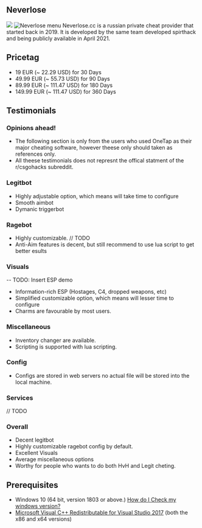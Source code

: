 ## Neverlose 
![](https://i.imgur.com/yjXJ5Pb.png)
![Neverlose menu](https://i.imgur.com/LoCxojC.png) Neverlose.cc is a russian private cheat provider that started back in 2019. It is developed by the same team developed spirthack and being publicly available in April 2021.

## Pricetag

* 19 EUR \(~ 22.29 USD\) for 30 Days
* 49.99 EUR \(~ 55.73 USD\) for 90 Days
* 89.99 EUR \(~ 111.47 USD\) for 180 Days
* 149.99 EUR \(~ 111.47 USD\) for 360 Days

## Testimonials

### Opinions ahead!

* The following section is only from the users who used OneTap as their major cheating software, however theese only should taken as references only.
* All theese testimonials does not represnt the offical statment of the r/csgohacks subreddit.

### Legitbot

* Highly adjustable option, which means will take time to configure
* Smooth aimbot
* Dymanic triggerbot

### Ragebot

* Highly customizable. // TODO
* Anti-Aim features is decent, but still recommend to use lua script to get better esults

### Visuals

-- TODO: Insert ESP demo

* Information-rich ESP \(Hostages, C4, dropped weapons, etc\)
* Simplified customizable option, which means will lesser time to configure
* Charms are favourable by most users.

### Miscellaneous

* Inventory changer are available.
* Scripting is supported with lua scripting.

### Config

* Configs are stored in web servers no actual file will be stored into the local machine.

### Services

// TODO

### Overall

* Decent legitbot
* Highly customizable ragebot config by default.
* Excellent Visuals
* Average miscellaneous options
* Worthy for people who wants to do both HvH and Legit cheting.

## Prerequisites

* Windows 10 \(64 bit, version 1803 or above.\) [How do I Check my windows version?](https://support.microsoft.com/en-us/help/13443/windows-which-version-am-i-running)
* [Microsoft Visual C++ Redistributable for Visual Studio 2017](https://support.microsoft.com/en-us/help/2977003/the-latest-supported-visual-c-downloads) \(both the x86 and x64 versions\)